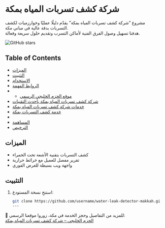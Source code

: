 # شركة كشف تسربات المياه بمكة

مشروع “شركة كشف تسربات المياه بمكة” يقدّم دليلًا عمليًا وخوارزميات لكشف التسربات بدقة عالية في مباني مكة.  
هدفنا تسهيل وصول الفرق الفنية لأماكن التسرب وتقديم حلول سريعة وفعالة.

![GitHub stars](https://img.shields.io/github/stars/username/water-leak-detector-makkah)

## Table of Contents
- [الميزات](#الميزات)
- [التثبيت](#التثبيت)
- [الاستخدام](#الاستخدام)
- [الروابط المهمة](#الروابط-المهمة)
- - [موقع الحزم الخليجي الرسمي](https://alhazm-alkhaliji.com/)
- [شركة كشف تسربات المياه بمكة بأحدث التقنيات](https://alhazm-alkhaliji.com/شركة-كشف-تسربات-المياه-بمكة-بأحدث-التق/)
- [خدمات شركة كشف تسربات المياه بمكة](https://alhazm-alkhaliji.com/أفضل-خدمات-شركة-كشف-تسربات-المياه-بمكة05/)
- [خدمة كشف التسربات بمكة](https://alhazm-alkhaliji.com/kashf-tsarubat-makkah)
- 
- [المساهمة](#المساهمة)
- [الترخيص](#الترخيص)

## الميزات
- كشف التسربات بتقنية الأشعة تحت الحمراء  
- تقرير مفصل للعميل مع خرائط حرارية  
- واجهة ويب بسيطة للعرض الفوري

## التثبيت
1. استنخِ نسخة المستودع:  
   ```bash
   git clone https://github.com/username/water-leak-detector-makkah.git
   ---

📌 للمزيد من التفاصيل وحجز الخدمة في مكة، زوروا موقعنا الرسمي:  
[الحزم الخليجي – شركة كشف تسربات المياه بمكة](https://alhazm-alkhaliji.com/)
